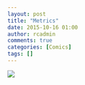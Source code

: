 ```yaml
---
layout: post
title: "Metrics"
date: 2015-10-16 01:00
author: rcadmin
comments: true
categories: [Comics]
tags: []
---
```

<a href="../comics/2015/10/16/metrics"><img src="http://dl.bitsmack.com/comics/20151016.jpg" /></a>
